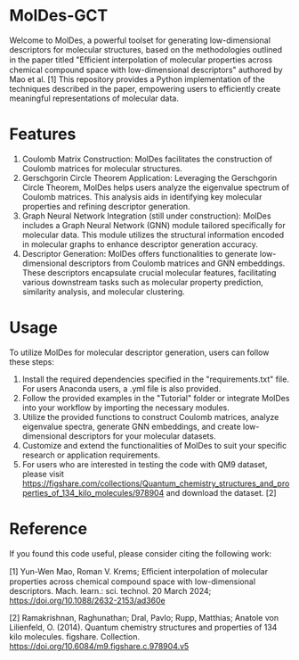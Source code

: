 # MolDes-GCT
Welcome to MolDes, a powerful toolset for generating low-dimensional descriptors for molecular structures, based on the methodologies outlined in the paper titled "Eﬃcient interpolation of molecular properties across chemical compound space with low-dimensional descriptors" authored by Mao et al. [1] This repository provides a Python implementation of the techniques described in the paper, empowering users to efficiently create meaningful representations of molecular data.

# Features
1. Coulomb Matrix Construction: MolDes facilitates the construction of Coulomb matrices for molecular structures. 
2. Gerschgorin Circle Theorem Application: Leveraging the Gerschgorin Circle Theorem, MolDes helps users analyze the eigenvalue spectrum of Coulomb matrices. This analysis aids in identifying key molecular properties and refining descriptor generation.
3. Graph Neural Network Integration (still under construction): MolDes includes a Graph Neural Network (GNN) module tailored specifically for molecular data. This module utilizes the structural information encoded in molecular graphs to enhance descriptor generation accuracy.
4. Descriptor Generation: MolDes offers functionalities to generate low-dimensional descriptors from Coulomb matrices and GNN embeddings. These descriptors encapsulate crucial molecular features, facilitating various downstream tasks such as molecular property prediction, similarity analysis, and molecular clustering.

# Usage
To utilize MolDes for molecular descriptor generation, users can follow these steps:

1. Install the required dependencies specified in the "requirements.txt" file. For users Anaconda users, a .yml file is also provided.
2. Follow the provided examples in the "Tutorial" folder or integrate MolDes into your workflow by importing the necessary modules.
3. Utilize the provided functions to construct Coulomb matrices, analyze eigenvalue spectra, generate GNN embeddings, and create low-dimensional descriptors for your molecular datasets.
4. Customize and extend the functionalities of MolDes to suit your specific research or application requirements.
5. For users who are interested in testing the code with QM9 dataset, please visit https://figshare.com/collections/Quantum_chemistry_structures_and_properties_of_134_kilo_molecules/978904 and download the dataset. [2]

# Reference
If you found this code useful, please consider citing the following work:

[1] Yun-Wen Mao, Roman V. Krems; Eﬃcient interpolation of molecular properties across chemical compound space with low-dimensional descriptors. Mach. learn.: sci. technol. 20 March 2024; https://doi.org/10.1088/2632-2153/ad360e

[2] Ramakrishnan, Raghunathan; Dral, Pavlo; Rupp, Matthias; Anatole von Lilienfeld, O. (2014). Quantum chemistry structures and properties of 134 kilo molecules. figshare. Collection. https://doi.org/10.6084/m9.figshare.c.978904.v5
